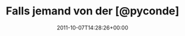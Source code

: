---
retweeted: false
source: <a href="http://itunes.apple.com/us/app/twitter/id409789998?mt=12" rel="nofollow">Twitter
  for Mac</a>
entities:
  hashtags: []
  symbols: []
  user_mentions:
  - name: PyConDE & PyData Berlin
    screen_name: PyConDE
    indices:
    - '21'
    - '29'
    id_str: '205425101'
    id: '205425101'
  urls: []
display_text_range:
- '0'
- '132'
favorite_count: '0'
id_str: '122317361196969984'
truncated: false
retweet_count: '0'
id: '122317361196969984'
created_at: Fri Oct 07 14:28:26 +0000 2011
favorited: false
full_text: 'Falls jemand von der [@pyconde](https://twitter.com/pyconde) noch eine
  Mitfahrgelegenheit zum Hauptbahnhof oder in den Süden braucht: Meldet euch bei mir
  im Foyer.'
lang: de
tags:
- pesos:twitter
date: '2011-10-07T14:28:26+00:00'
src: https://twitter.com/bascht/status/122317361196969984
original_url: https://twitter.com/bascht/status/122317361196969984
type: twitter_tweet
text: 'Falls jemand von der [@pyconde](https://twitter.com/pyconde) noch eine Mitfahrgelegenheit
  zum Hauptbahnhof oder in den Süden braucht: Meldet euch bei mir im Foyer.'
title: Falls jemand von der [@pyconde]

---